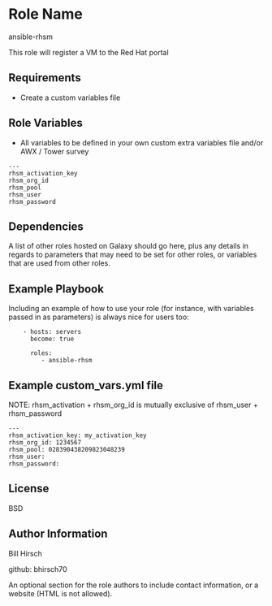 Role Name
=========

ansible-rhsm

This role will register a VM to the Red Hat portal

Requirements
------------

* Create a custom variables file

Role Variables
--------------

* All variables to be defined in your own custom extra variables file and/or AWX / Tower survey

```
---
rhsm_activation_key
rhsm_org_id
rhsm_pool
rhsm_user
rhsm_password
```

Dependencies
------------

A list of other roles hosted on Galaxy should go here, plus any details in regards to parameters that may need to be set for other roles, or variables that are used from other roles.

Example Playbook
----------------

Including an example of how to use your role (for instance, with variables passed in as parameters) is always nice for users too:

```
    - hosts: servers
      become: true

      roles:
         - ansible-rhsm
```

Example custom_vars.yml file
-------
NOTE:  rhsm_activation + rhsm_org_id is mutually exclusive of rhsm_user + rhsm_password
```
---
rhsm_activation_key: my_activation_key
rhsm_org_id: 1234567
rhsm_pool: 028390438209823048239
rhsm_user:
rhsm_password:
```

License
-------

BSD

Author Information
------------------
Bill Hirsch

github: bhirsch70

An optional section for the role authors to include contact information, or a website (HTML is not allowed).

